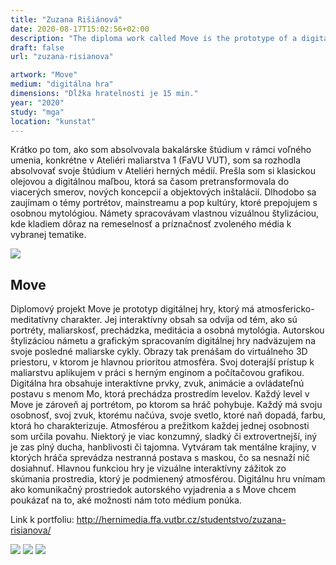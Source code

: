 ```yaml
---
title: "Zuzana Rišiánová"
date: 2020-08-17T15:02:56+02:00
description: "The diploma work called Move is the prototype of a digital game with an atmospheric-meditative character. Its interactive content is based on themes such as portraits, painterly quality, a walk and personal mythology."
draft: false
url: "zuzana-risianova"

artwork: "Move"
medium: "digitálna hra"
dimensions: "Dĺžka hratelnosti je 15 min."
year: "2020"
study: "mga"
location: "kunstat"
---
```


Krátko po tom, ako som absolvovala bakalárske štúdium v rámci voľného umenia, konkrétne v Ateliéri maliarstva 1 (FaVU VUT), som sa rozhodla absolvovať svoje štúdium v Ateliéri herných médií. Prešla som si klasickou olejovou a digitálnou maľbou, ktorá sa časom pretransformovala do viacerých smerov, nových koncepcií a objektových inštalácií. Dlhodobo sa zaujímam o témy portrétov, mainstreamu a pop kultúry, ktoré prepojujem s osobnou mytológiou. Námety spracovávam vlastnou vizuálnou štylizáciou, kde kladiem dôraz na remeselnosť a príznačnosť zvoleného média k vybranej tematike.

![](/students/risianova/1.jpg)

## Move

Diplomový projekt Move je prototyp digitálnej hry, ktorý má atmosfericko-meditatívny charakter. Jej interaktívny obsah sa odvíja od tém, ako sú portréty, maliarskosť, prechádzka, meditácia a osobná mytológia. Autorskou štylizáciou námetu a grafickým spracovaním digitálnej hry nadväzujem na svoje posledné maliarske cykly. Obrazy tak prenášam do virtuálneho 3D priestoru, v ktorom je hlavnou prioritou atmosféra. Svoj doterajší prístup k maliarstvu aplikujem v práci s herným enginom a počítačovou grafikou. Digitálna hra obsahuje interaktívne prvky, zvuk, animácie a ovládateľnú postavu s menom Mo, ktorá prechádza prostredím levelov. Každý level v Move je zároveň aj portrétom, po ktorom sa hráč pohybuje. Každý má svoju osobnosť, svoj zvuk, ktorému načúva, svoje svetlo, ktoré naň dopadá, farbu, ktorá ho charakterizuje. Atmosférou a prežitkom každej jednej osobnosti som určila povahu. Niektorý je viac konzumný, sladký či extrovertnejší, iný je zas plný ducha, hanblivosti či tajomna. Vytváram tak mentálne krajiny, v ktorých hráča sprevádza nestranná postava s maskou, čo sa nesnaží nič dosiahnuť. Hlavnou funkciou hry je vizuálne interaktívny zážitok zo skúmania prostredia, ktorý je podmienený atmosférou. Digitálnu hru vnímam ako komunikačný prostriedok autorského vyjadrenia a s Move chcem poukázať na to, aké možnosti nám toto médium ponúka.

Link k portfoliu: http://hernimedia.ffa.vutbr.cz/studentstvo/zuzana-risianova/

![](/students/risianova/2.jpg)
![](/students/risianova/3.jpg)
![](/students/risianova/4.jpg)
